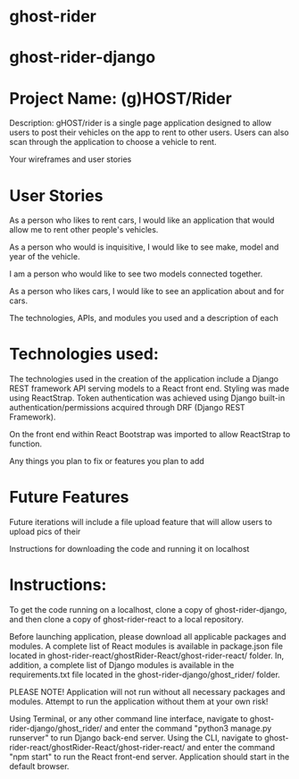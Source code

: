 # ghost-rider
# ghost-rider-django


<h1>Project Name: (g)HOST/Rider</h1>
<p>Description:  gHOST/rider is a single page application designed to allow users to post their vehicles 
on the app to rent to other users.  Users can also scan through the application to choose a vehicle to rent.  </p>


Your wireframes and user stories
<h1>User Stories</h1>
<p>As a person who likes to rent cars, I would like an application that would allow me to rent other people's vehicles.</p>
<p>As a person who would is inquisitive, I would like to see make, model and year of the vehicle. </p>
<p>I am a person who would like to see two models connected together.</p>
<p>As a person who likes cars, I would like to see an application about and for cars.</p>

The technologies, APIs, and modules you used and a description of each
<h1>Technologies used:</h1>
<p>The technologies used in the creation of the application include a Django REST framework API serving models to a React front end.  Styling was made using ReactStrap.  Token authentication was achieved using Django built-in authentication/permissions acquired through DRF (Django REST Framework).</p>
<p>On the front end within React Bootstrap was imported to allow ReactStrap to function.  </p>

Any things you plan to fix or features you plan to add
<h1>Future Features</h1>
<p>Future iterations will include a file upload feature that will allow users to upload pics of their </p>

Instructions for downloading the code and running it on localhost
<h1>Instructions:</h1>
<p>To get the code running on a localhost, clone a copy of ghost-rider-django, and then clone a copy of ghost-rider-react to a local repository.</p>  
<p>Before launching application, please download all applicable packages and modules.  A complete list of React modules is available in package.json file located in ghost-rider-react/ghostRider-React/ghost-rider-react/ folder.  In, addition, a complete list of Django modules is available in the requirements.txt file located in the ghost-rider-django/ghost_rider/ folder.</p>
<p>PLEASE NOTE!  Application will not run without all necessary packages and modules.  Attempt to run the application without them at your own risk!</p>
<p>Using Terminal, or any other command line interface, navigate to ghost-rider-django/ghost_rider/ and enter the command "python3 manage.py runserver" to run Django back-end server.  Using the CLI, navigate to ghost-rider-react/ghostRider-React/ghost-rider-react/ and enter the command "npm start" to run the React front-end server.  Application should start in the default browser.  </p>